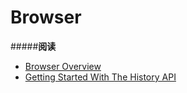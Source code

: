 # Browser

#####**阅读**
- [Browser Overview](http://html5index.org/Browser%20-%20Overview.html)
- [Getting Started With The History API](http://blog.teamtreehouse.com/getting-started-with-the-history-api)